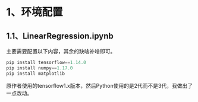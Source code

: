 # 1、环境配置
## 1.1、LinearRegression.ipynb
主要需要配置以下内容，其余的缺啥补啥即可。
```python
pip install tensorflow==1.14.0
pip install numpy==1.17.0
pip install matplotlib
```
原作者使用的tensorflow1.x版本，然后Python使用的是2代而不是3代，我做出了一点改动。

